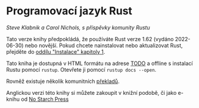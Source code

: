 # Programovací jazyk Rust

*Steve Klabnik a Carol Nichols, s příspěvky komunity Rustu*

Tato verze knihy předpokládá, že používáte Rust verze 1.62 (vydáno 2022-06-30) nebo novější. Pokud chcete nainstalovat nebo aktualizovat Rust, přejděte do [oddílu "Instalace" kapitoly 1][install]<!-- ignore -->.

Tato kniha je dostupná v HTML formátu na adrese [TODO](https://doc.rust-lang.org/stable/book/) a offline s instalací Rustu pomocí `rustup`. Otevřete ji pomocí `rustup docs --open`.

Rovněž existuje několik komunitních [překladů][translations].

Anglickou verzi této knihy si můžete zakoupit v knižní podobě, či jako e-knihu od [No Starch Press][nsprust]

[install]: ch01-01-installation.html
[editions]: appendix-05-editions.html
[nsprust]: https://nostarch.com/rust
[translations]: appendix-06-translation.html
